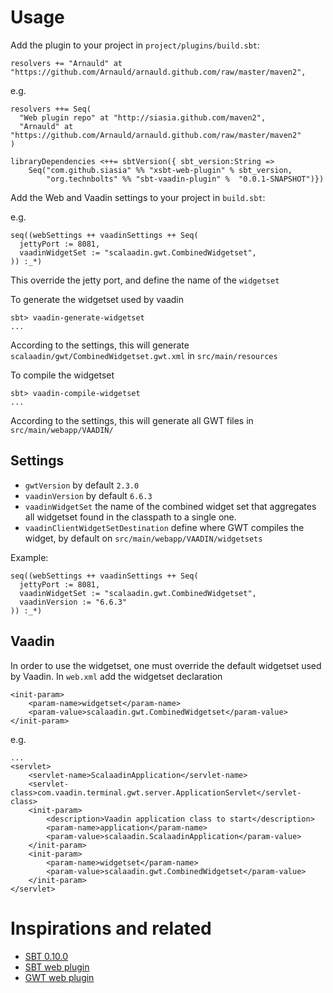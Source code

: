 Usage
=====

Add the plugin to your project in `project/plugins/build.sbt`:

    resolvers += "Arnauld" at "https://github.com/Arnauld/arnauld.github.com/raw/master/maven2",

e.g.

    resolvers ++= Seq(
      "Web plugin repo" at "http://siasia.github.com/maven2",
      "Arnauld" at "https://github.com/Arnauld/arnauld.github.com/raw/master/maven2"
    )

    libraryDependencies <++= sbtVersion({ sbt_version:String => 
        Seq("com.github.siasia" %% "xsbt-web-plugin" % sbt_version,
            "org.technbolts" %% "sbt-vaadin-plugin" %  "0.0.1-SNAPSHOT")})


Add the Web and Vaadin settings to your project in `build.sbt`:

e.g.

    seq((webSettings ++ vaadinSettings ++ Seq(
      jettyPort := 8081,
      vaadinWidgetSet := "scalaadin.gwt.CombinedWidgetset",
    )) :_*)


This override the jetty port, and define the name of the `widgetset`

To generate the widgetset used by vaadin

    sbt> vaadin-generate-widgetset
    ...

According to the settings, this will generate `scalaadin/gwt/CombinedWidgetset.gwt.xml` in `src/main/resources`

To compile the widgetset

    sbt> vaadin-compile-widgetset
    ...

According to the settings, this will generate all GWT files in `src/main/webapp/VAADIN/`


Settings
--------

* `gwtVersion` by default `2.3.0`
* `vaadinVersion` by default `6.6.3`
* `vaadinWidgetSet` the name of the combined widget set that aggregates all widgetset found in the classpath to a single one.
* `vaadinClientWidgetSetDestination` define where GWT compiles the widget, by default on `src/main/webapp/VAADIN/widgetsets`

Example:

    seq((webSettings ++ vaadinSettings ++ Seq(
      jettyPort := 8081,
      vaadinWidgetSet := "scalaadin.gwt.CombinedWidgetset",
      vaadinVersion := "6.6.3"
    )) :_*)


Vaadin
------

In order to use the widgetset, one must override the default widgetset used by Vaadin.
In `web.xml` add the widgetset declaration

    <init-param>
        <param-name>widgetset</param-name>
        <param-value>scalaadin.gwt.CombinedWidgetset</param-value>
    </init-param>

e.g.

    ...
    <servlet>
        <servlet-name>ScalaadinApplication</servlet-name>
        <servlet-class>com.vaadin.terminal.gwt.server.ApplicationServlet</servlet-class>
        <init-param>
            <description>Vaadin application class to start</description>
            <param-name>application</param-name>
            <param-value>scalaadin.ScalaadinApplication</param-value>
        </init-param>
        <init-param>
            <param-name>widgetset</param-name>
            <param-value>scalaadin.gwt.CombinedWidgetset</param-value>
        </init-param>
    </servlet>


Inspirations and related
========================

* [SBT 0.10.0](https://github.com/harrah/xsbt/wiki)
* [SBT web plugin](https://github.com/siasia/xsbt-web-plugin)
* [GWT web plugin](https://github.com/thunderklaus/sbt-gwt-plugin)
